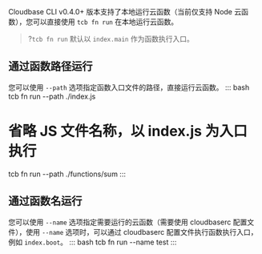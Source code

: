 

Cloudbase CLI v0.4.0+ 版本支持了本地运行云函数（当前仅支持 Node 云函数），您可以直接使用 `tcb fn run` 在本地运行云函数。

>?`tcb fn run` 默认以 `index.main` 作为函数执行入口。

## 通过函数路径运行   

您可以使用 `--path` 选项指定函数入口文件的路径，直接运行云函数。
<dx-codeblock>
:::  bash
tcb fn run --path ./index.js

# 省略 JS 文件名称，以 index.js 为入口执行
tcb fn run --path ./functions/sum
:::
</dx-codeblock>



## 通过函数名运行

您可以使用 `--name` 选项指定需要运行的云函数（需要使用 cloudbaserc 配置文件），使用 `--name` 选项时，可以通过 cloudbaserc 配置文件执行函数执行入口，例如 `index.boot`。
<dx-codeblock>
:::  bash
tcb fn run --name test
:::
</dx-codeblock>







